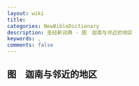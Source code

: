 ```yaml
---
layout: wiki
title: 
categories: NewBibleDictionary
description: 圣经新词典 - 图　迦南与邻近的地区
keywords: , 
comments: false
---
```


## 图　迦南与邻近的地区










